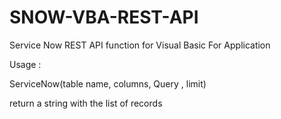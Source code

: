 # SNOW-VBA-REST-API
Service Now REST API function for Visual Basic For Application

Usage :

ServiceNow(table name, columns, Query , limit)

return a string with the list of records


